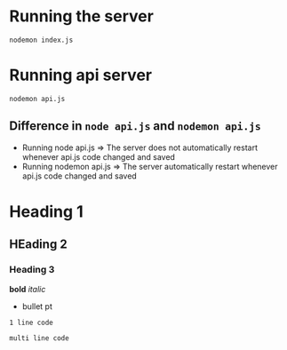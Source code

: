 # Running the server
`nodemon index.js`

# Running api server
`nodemon api.js`

## Difference in `node api.js` and `nodemon api.js`
- Running node api.js => The server does not automatically restart whenever api.js code changed and saved
- Running nodemon api.js => The server automatically restart whenever api.js code changed and saved


# Heading 1
## HEading 2 
### Heading 3

**bold**
*italic*

- bullet pt

`1 line code`

```
multi line code
```
